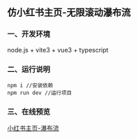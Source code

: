 ## 仿小红书主页-无限滚动瀑布流

### 一、开发环境

node.js + vite3 + vue3 + typescript

### 二、运行说明

```shell
npm i //安装依赖
npm run dev //运行项目
```

### 三、在线预览
[小红书主页-瀑布流](https://hongshaoxia927.github.io/waterfall-xiaohongshu)

